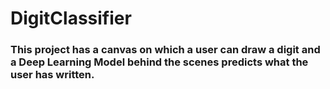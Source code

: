 # DigitClassifier

### This project has  a canvas on which a user can draw a digit and a Deep Learning Model behind the scenes predicts what the user has written. 

